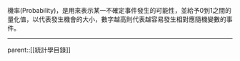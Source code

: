 機率(Probability)，是用來表示某一不確定事件發生的可能性，並給予0到1之間的量化值，以代表發生機會的大小，數字越高則代表越容易發生相對應隨機變數的事件。

- - -
parent::[[統計學目錄]]